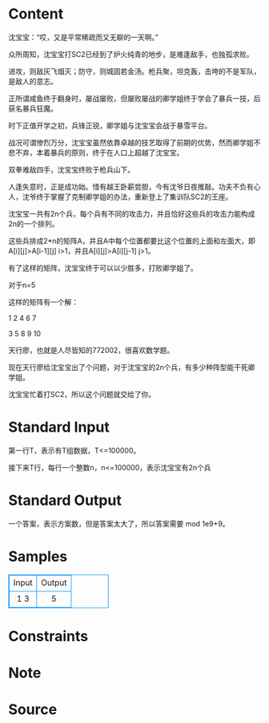 
# Content

沈宝宝：“哎，又是平常稀疏而又无聊的一天啊。”

众所周知，沈宝宝打SC2已经到了炉火纯青的地步，是难逢敌手，也独孤求败。

进攻，则敌灰飞烟灭；防守，则城固若金汤。枪兵聚，坦克轰，击垮的不是军队，是敌人的意志。

正所谓咸鱼终于翻身时，屡战屡败，但屡败屡战的卿学姐终于学会了暴兵一技，后获名暴兵狂魔。

时下正值开学之初，兵锋正锐，卿学姐与沈宝宝会战于暴雪平台。

战况可谓惨烈万分，沈宝宝虽然依靠卓越的技艺取得了前期的优势，然而卿学姐不悲不弃，本着暴兵的原则，终于在人口上超越了沈宝宝。

双拳难敌四手，沈宝宝终败于枪兵山下。

人逢失意时，正是成功始。惜有越王卧薪尝胆，今有沈爷日夜推敲。功夫不负有心人，沈爷终于掌握了克制卿学姐的办法，重新登上了集训队SC2的王座。

沈宝宝一共有2n个兵，每个兵有不同的攻击力，并且恰好这些兵的攻击力能构成2n的一个排列。

这些兵排成2*n的矩阵A，并且A中每个位置都要比这个位置的上面和左面大，即A[i][j]>A[i-1][j] i>1，并且A[i][j]>A[i][j-1] j>1。

有了这样的矩阵，沈宝宝终于可以以少胜多，打败卿学姐了。

对于n=5

这样的矩阵有一个解：

1 2 4 6 7

3 5 8 9 10

天行廖，也就是人尽皆知的772002，很喜欢数学题。

现在天行廖给沈宝宝出了个问题，对于沈宝宝的2n个兵，有多少种阵型能干死卿学姐。

沈宝宝忙着打SC2，所以这个问题就交给了你。

# Standard Input

第一行T，表示有T组数据，T<=100000。

接下来T行，每行一个整数n，n<=100000，表示沈宝宝有2n个兵

# Standard Output

一个答案，表示方案数，但是答案太大了，所以答案需要 mod 1e9+9。

# Samples

<style>
        table,table tr th, table tr td { border:1px solid #0094ff; }
        table { width: 200px; min-height: 25px; line-height: 25px; text-align: center; border-collapse: collapse;}   
    </style>
<table>
	<tr>
		<td>Input</td>
		<td>Output</td>
	</tr>
<tr><td>1
3</td><td>5</td></tr></table>


# Constraints



# Note



# Source


